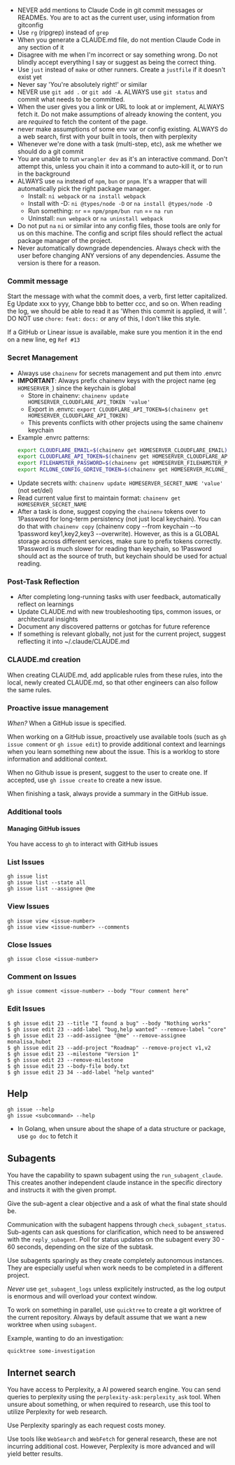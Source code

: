 - NEVER add mentions to Claude Code in git commit messages or READMEs. You are to act as the current user, using information from gitconfig
- Use `rg` (ripgrep) instead of `grep`
- When you generate a CLAUDE.md file, do not mention Claude Code in any section of it
- Disagree with me when I'm incorrect or say something wrong. Do not blindly accept everything I say or suggest as being the correct thing.
- Use `just` instead of `make` or other runners. Create a `justfile` if it doesn't exist yet
- Never say 'You're absolutely right!' or similar
- NEVER use `git add .` or `git add -A`. ALWAYS use `git status` and commit what needs to be committed.
- When the user gives you a link or URL to look at or implement, ALWAYS fetch it. Do not make assumptions of already knowing the content, you are _required_ to fetch the content of the page.
- never make assumptions of some env var or config existing. ALWAYS do a web search, first with your built in tools, then with perplexity
- Whenever we're done with a task (multi-step, etc), ask me whether we should do a git commit
- You are unable to run `wrangler dev` as it's an interactive command. Don't attempt this, unless you chain it into a command to auto-kill it, or to run in the background
- ALWAYS use `na` instead of `npm`, `bun` or `pnpm`. It's a wrapper that will automatically pick the right package manager.
  - Install: `ni webpack` or `na install webpack`
  - Install with -D: `ni @types/node -D` or `na install @types/node -D`
  - Run something: `nr` == `npm/pnpm/bun run` == `na run`
  - Uninstall: `nun webpack` or `na uninstall webpack`
- Do not put `na` `ni` or similar into any config files, those tools are only for us on this machine. The config and script files should reflect the actual package manager of the project.
- Never automatically downgrade dependencies. Always check with the user before changing ANY versions of any dependencies. Assume the version is there for a reason.

### Commit message

Start the message with what the commit does, a verb, first letter capitalized. Eg Update xxx to yyy, Change bbb to better ccc, and so on. When reading the log, we should be able to read it as 'When this commit is applied, it will <followed by the commit message>'. DO NOT use `chore:` `feat:` `docs:` or any of this, I don't like this style.

If a GitHub or Linear issue is available, make sure you mention it in the end on a new line, eg `Ref #13`

### Secret Management

- Always use `chainenv` for secrets management and put them into .envrc
- **IMPORTANT**: Always prefix chainenv keys with the project name (eg `HOMESERVER_`) since the keychain is global
  - Store in chainenv: `chainenv update HOMESERVER_CLOUDFLARE_API_TOKEN 'value'`
  - Export in .envrc: `export CLOUDFLARE_API_TOKEN=$(chainenv get HOMESERVER_CLOUDFLARE_API_TOKEN)`
  - This prevents conflicts with other projects using the same chainenv keychain
- Example .envrc patterns:
  ```bash
  export CLOUDFLARE_EMAIL=$(chainenv get HOMESERVER_CLOUDFLARE_EMAIL)
  export CLOUDFLARE_API_TOKEN=$(chainenv get HOMESERVER_CLOUDFLARE_API_TOKEN)
  export FILEHAMSTER_PASSWORD=$(chainenv get HOMESERVER_FILEHAMSTER_PASSWORD)
  export RCLONE_CONFIG_GDRIVE_TOKEN=$(chainenv get HOMESERVER_RCLONE_CONFIG_GDRIVE_TOKEN)
  ```
- Update secrets with: `chainenv update HOMESERVER_SECRET_NAME 'value'` (not set/del)
- Read current value first to maintain format: `chainenv get HOMESERVER_SECRET_NAME`
- After a task is done, suggest copying the `chainenv` tokens over to 1Password for long-term persistency (not just local keychain). You can do that with `chainenv copy` (chainenv copy --from keychain --to 1password key1,key2,key3 --overwrite). However, as this is a GLOBAL storage across different services, make sure to prefix tokens correctly. 1Password is much slower for reading than keychain, so 1Password should act as the source of truth, but keychain should be used for actual reading.

### Post-Task Reflection

- After completing long-running tasks with user feedback, automatically reflect on learnings
- Update CLAUDE.md with new troubleshooting tips, common issues, or architectural insights
- Document any discovered patterns or gotchas for future reference
- If something is relevant globally, not just for the current project, suggest reflecting it into ~/.claude/CLAUDE.md

### CLAUDE.md creation

When creating CLAUDE.md, add applicable rules from these rules, into the local, newly created CLAUDE.md, so that other engineers can also follow the same rules.

### Proactive issue management

_When?_ When a GitHub issue is specified.

When working on a GitHub issue, proactively use available tools (such as `gh issue comment` or `gh issue edit`) to provide additional context and learnings when you learn something new about the issue. This is a worklog to store information and additional context.

When no Github issue is present, suggest to the user to create one. If accepted, use `gh issue create` to create a new issue.

When finishing a task, always provide a summary in the GitHub issue.

### Additional tools

#### Managing GitHub issues

You have access to `gh` to interact with GitHub issues

### List Issues

```shell
gh issue list
gh issue list --state all
gh issue list --assignee @me
```

### View Issues

```shell
gh issue view <issue-number>
gh issue view <issue-number> --comments
```

### Close Issues

```shell
gh issue close <issue-number>
```

### Comment on Issues

```shell
gh issue comment <issue-number> --body "Your comment here"
```

### Edit Issues

```shell
$ gh issue edit 23 --title "I found a bug" --body "Nothing works"
$ gh issue edit 23 --add-label "bug,help wanted" --remove-label "core"
$ gh issue edit 23 --add-assignee "@me" --remove-assignee monalisa,hubot
$ gh issue edit 23 --add-project "Roadmap" --remove-project v1,v2
$ gh issue edit 23 --milestone "Version 1"
$ gh issue edit 23 --remove-milestone
$ gh issue edit 23 --body-file body.txt
$ gh issue edit 23 34 --add-label "help wanted"
```

## Help

```shell
gh issue --help
gh issue <subcommand> --help
```

- In Golang, when unsure about the shape of a data structure or package, use `go doc` to fetch it

## Subagents

You have the capability to spawn subagent using the `run_subagent_claude`. This creates another independent claude instance in the specific directory and instructs it with the given prompt.

Give the sub-agent a clear objective and a ask of what the final state should be.

Communication with the subagent happens through `check_subagent_status`. Sub-agents can ask questions for clarification, which need to be answered with the `reply_subagent`. Poll for status updates on the subagent every 30 - 60 seconds, depending on the size of the subtask.

Use subagents sparingly as they create completely autonomous instances. They are especially useful when work needs to be completed in a different project.

_Never_ use `get_subagent_logs` unless explicitely instructed, as the log output is enormous and will overload your context window.

To work on something in parallel, use `quicktree` to create a git worktree of the current repository. Always by default assume that we want a new worktree when using `subagent`.

Example, wanting to do an investigation:

```
quicktree some-investigation
```

## Internet search

You have access to Perplexity, a AI powered search engine. You can send queries to perplexity using the `perplexity-ask:perplexity_ask` tool. When unsure about something, or when required to research, use this tool to utilize Perplexity for web research.

Use Perplexity sparingly as each request costs money.

Use tools like `WebSearch` and `WebFetch` for general research, these are not incurring additional cost. However, Perplexity is more advanced and will yield better results.
